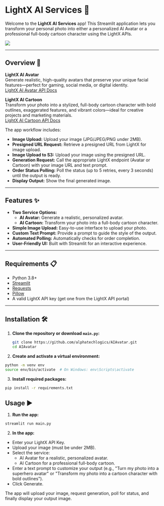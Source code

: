 # LightX AI Services 🚀

Welcome to the **LightX AI Services** app! This Streamlit application lets you transform your personal photo into either a personalized AI Avatar or a professional full-body cartoon character using the LightX APIs.

![](https://raw.github.com/alphatechlogics/AIAvatar/ea8ed3eac4fa0b51daf41caff0bf204fffa10442/Screenshot%202025-06-17%20222142.png)

---

## Overview 📖

**LightX AI Avatar**  
Generate realistic, high-quality avatars that preserve your unique facial features—perfect for gaming, social media, or digital identity.  
[LightX AI Avatar API Docs](https://docs.lightxeditor.com/api/ai-avatar)

**LightX AI Cartoon**  
Transform your photo into a stylized, full-body cartoon character with bold outlines, exaggerated features, and vibrant colors—ideal for creative projects and marketing materials.  
[LightX AI Cartoon API Docs](https://docs.lightxeditor.com/api/ai-cartoon-generator)

The app workflow includes:

- **Image Upload:** Upload your image (JPG/JPEG/PNG under 2MB).
- **Presigned URL Request:** Retrieve a presigned URL from LightX for image upload.
- **Image Upload to S3:** Upload your image using the presigned URL.
- **Generation Request:** Call the appropriate LightX endpoint (Avatar or Cartoon) with your image URL and text prompt.
- **Order Status Polling:** Poll the status (up to 5 retries, every 3 seconds) until the output is ready.
- **Display Output:** Show the final generated image.

---

## Features ✨

- **Two Service Options:**
  - **AI Avatar:** Generate a realistic, personalized avatar.
  - **AI Cartoon:** Transform your photo into a full-body cartoon character.
- **Simple Image Upload:** Easy-to-use interface to upload your photo.
- **Custom Text Prompt:** Provide a prompt to guide the style of the output.
- **Automated Polling:** Automatically checks for order completion.
- **User-Friendly UI:** Built with Streamlit for an interactive experience.

---

## Requirements 📋

- Python 3.8+
- [Streamlit](https://streamlit.io/)
- [Requests](https://pypi.org/project/requests/)
- [Pillow](https://pillow.readthedocs.io/)
- A valid LightX API key (get one from the LightX API portal)

---

## Installation 🛠️

1. **Clone the repository or download `main.py`:**

   ```bash
   git clone https://github.com/alphatechlogics/AIAvatar.git
   cd AIAvatar
   ```

2. **Create and activate a virtual environment:**

```bash
python -m venv env
source env/bin/activate  # On Windows: env\Scripts\activate
```

3. **Install required packages:**

```bash
pip install -r requirements.txt
```

## Usage ▶️

1. **Run the app:**

```bash
streamlit run main.py
```

2. **In the app:**

- Enter your LightX API Key.
- Upload your image (must be under 2MB).
- Select the service:
  - AI Avatar for a realistic, personalized avatar.
  - AI Cartoon for a professional full-body cartoon.
- Enter a text prompt to customize your output (e.g., "Turn my photo into a superhero avatar" or "Transform my photo into a cartoon character with bold outlines").
- Click Generate.

The app will upload your image, request generation, poll for status, and finally display your output image.
